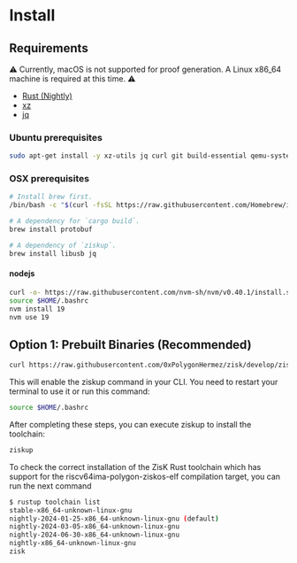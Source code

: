 # Install



## Requirements
⚠️ Currently, macOS is not supported for proof generation. A Linux x86_64 machine is required at this time. ⚠️

* [Rust (Nightly)](https://www.rust-lang.org/tools/install)
* [xz]()
* [jq]()

### Ubuntu prerequisites
```bash
sudo apt-get install -y xz-utils jq curl git build-essential qemu-system libomp-dev libgmp-dev nlohmann-json3-dev protobuf-compiler uuid-dev libgrpc++-dev libsecp256k1-dev libsodium-dev libpqxx-dev nasm
```

### OSX prerequisites
```bash
# Install brew first.
/bin/bash -c "$(curl -fsSL https://raw.githubusercontent.com/Homebrew/install/HEAD/install.sh)"

# A dependency for `cargo build`.
brew install protobuf

# A dependency of `ziskup`.
brew install libusb jq
```

#### nodejs
```bash
curl -o- https://raw.githubusercontent.com/nvm-sh/nvm/v0.40.1/install.sh | bash
source $HOME/.bashrc
nvm install 19
nvm use 19
```

## Option 1: Prebuilt Binaries (Recommended)


```bash
curl https://raw.githubusercontent.com/0xPolygonHermez/zisk/develop/ziskup/install.sh  | bash
```

This will enable the ziskup command in your CLI. You need to restart your terminal to use it or run this command:

```bash
source $HOME/.bashrc
```

After completing these steps, you can execute ziskup to install the toolchain:

```bash
ziskup
```


To check the correct installation of the ZisK Rust toolchain which has support for the riscv64ima-polygon-ziskos-elf compilation target, you can run the next command
```bash
$ rustup toolchain list
stable-x86_64-unknown-linux-gnu
nightly-2024-01-25-x86_64-unknown-linux-gnu (default)
nightly-2024-03-05-x86_64-unknown-linux-gnu
nightly-2024-06-30-x86_64-unknown-linux-gnu
nightly-x86_64-unknown-linux-gnu
zisk
```

